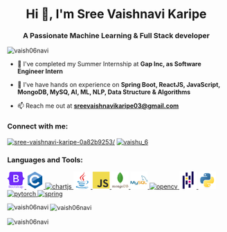<h1 align="center">Hi 👋, I'm Sree Vaishnavi Karipe</h1>
<h3 align="center">A Passionate Machine Learning & Full Stack developer</h3>

<p align="left"> <img src="https://komarev.com/ghpvc/?username=vaish06navi&label=Profile%20views&color=0e75b6&style=flat" alt="vaish06navi" /> </p>

- 🔭 I've completed my Summer Internship at **Gap Inc, as Software Engineer Intern**

- 🌱 I’ve have hands on experience on **Spring Boot, ReactJS, JavaScript, MongoDB, MySQ, AI, ML, NLP, Data Structure & Algorithms**

- 📫 Reach me out at **sreevaishnavikaripe03@gmail.com**
  
<h3 align="left">Connect with me:</h3>
<p align="left">
<a href="https://linkedin.com/in/sree-vaishnavi-karipe-0a82b9253/" target="blank"><img align="center" src="https://raw.githubusercontent.com/rahuldkjain/github-profile-readme-generator/master/src/images/icons/Social/linked-in-alt.svg" alt="sree-vaishnavi-karipe-0a82b9253/" height="30" width="40" /></a>
<a href="https://www.codechef.com/users/vaishu_6" target="blank"><img align="center" src="https://cdn.jsdelivr.net/npm/simple-icons@3.1.0/icons/codechef.svg" alt="vaishu_6" height="30" width="40" /></a>
</p>
  
<h3 align="left">Languages and Tools:</h3>
<p align="left"> <a href="https://getbootstrap.com" target="_blank" rel="noreferrer"> <img src="https://raw.githubusercontent.com/devicons/devicon/master/icons/bootstrap/bootstrap-plain-wordmark.svg" alt="bootstrap" width="40" height="40"/> </a> <a href="https://www.cprogramming.com/" target="_blank" rel="noreferrer"> <img src="https://raw.githubusercontent.com/devicons/devicon/master/icons/c/c-original.svg" alt="c" width="40" height="40"/> </a> <a href="https://www.chartjs.org" target="_blank" rel="noreferrer"> <img src="https://www.chartjs.org/media/logo-title.svg" alt="chartjs" width="40" height="40"/> </a> <a href="https://www.java.com" target="_blank" rel="noreferrer"> <img src="https://raw.githubusercontent.com/devicons/devicon/master/icons/java/java-original.svg" alt="java" width="40" height="40"/> </a> <a href="https://developer.mozilla.org/en-US/docs/Web/JavaScript" target="_blank" rel="noreferrer"> <img src="https://raw.githubusercontent.com/devicons/devicon/master/icons/javascript/javascript-original.svg" alt="javascript" width="40" height="40"/> </a> <a href="https://www.mongodb.com/" target="_blank" rel="noreferrer"> <img src="https://raw.githubusercontent.com/devicons/devicon/master/icons/mongodb/mongodb-original-wordmark.svg" alt="mongodb" width="40" height="40"/> </a> <a href="https://www.mysql.com/" target="_blank" rel="noreferrer"> <img src="https://raw.githubusercontent.com/devicons/devicon/master/icons/mysql/mysql-original-wordmark.svg" alt="mysql" width="40" height="40"/> </a> <a href="https://opencv.org/" target="_blank" rel="noreferrer"> <img src="https://www.vectorlogo.zone/logos/opencv/opencv-icon.svg" alt="opencv" width="40" height="40"/> </a> <a href="https://pandas.pydata.org/" target="_blank" rel="noreferrer"> <img src="https://raw.githubusercontent.com/devicons/devicon/2ae2a900d2f041da66e950e4d48052658d850630/icons/pandas/pandas-original.svg" alt="pandas" width="40" height="40"/> </a> <a href="https://www.python.org" target="_blank" rel="noreferrer"> <img src="https://raw.githubusercontent.com/devicons/devicon/master/icons/python/python-original.svg" alt="python" width="40" height="40"/> </a> <a href="https://pytorch.org/" target="_blank" rel="noreferrer"> <img src="https://www.vectorlogo.zone/logos/pytorch/pytorch-icon.svg" alt="pytorch" width="40" height="40"/> </a> <a href="https://spring.io/" target="_blank" rel="noreferrer"> <img src="https://www.vectorlogo.zone/logos/springio/springio-icon.svg" alt="spring" width="40" height="40"/> </a> </p>

  
<p><img align="left" src="https://github-readme-stats.vercel.app/api/top-langs?username=vaish06navi&show_icons=true&locale=en&layout=compact" alt="vaish06navi" /></p>

<p>&nbsp;<img align="center" src="https://github-readme-stats.vercel.app/api?username=vaish06navi&show_icons=true&locale=en" alt="vaish06navi" /></p>

<p><img align="center" src="https://github-readme-streak-stats.herokuapp.com/?user=vaish06navi&" alt="vaish06navi" /></p>
